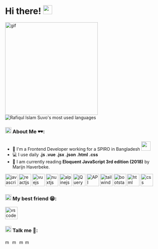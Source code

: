 # Hi there! <img src="https://github.com/TheDudeThatCode/TheDudeThatCode/blob/master/Assets/Hi.gif" width="29px">

<img src="https://media2.giphy.com/media/ln7z2eWriiQAllfVcn/giphy.gif?cid=790b7611ce0e6c5d3787354c64f094e487f09bb3f64e05cc&rid=giphy.gif&ct=s" alt="gif" width="300" height="300" align="left"/>

<span  align="left">

<!-- ![Rafiqul Islam Suvo's GitHub stats](https://github-readme-stats.vercel.app/api?username=mexuvo&show_icons=true&count_private=true) -->

![Rafiqul Islam Suvo's most used languages](https://github-readme-stats.vercel.app/api/top-langs/?username=mexuvo&hide=css,html,scss,vue,shell,php&theme=swift)

</span>

<p align="left">

### <img src="https://github.com/TheDudeThatCode/TheDudeThatCode/blob/master/Assets/Developer.gif" width="20px"> About Me 🕶:

- 🏦 I'm a Frontend Developer working for a SPIRO in Bangladesh
  <img src="https://media.giphy.com/media/WUlplcMpOCEmTGBtBW/giphy.gif" width="30">
- 💻 I use daily **.js** **.vue** **.jsx** **.json** **.html** **.css**
- 📖 I am currently reading **Eloquent JavaScript 3rd edition (2018)** by Marijn Haverbeke.

<p align="left">
      <img src="https://cdn.worldvectorlogo.com/logos/logo-javascript.svg" alt="javascript" width="40" height="40"/> 
      <img src="https://cdn.worldvectorlogo.com/logos/react-2.svg" alt="reactjs" width="40" height="40"/>
      <img src="https://cdn.worldvectorlogo.com/logos/vue-9.svg" alt="vuejs" width="40" height="40"/>
      <img src="https://cdn.worldvectorlogo.com/logos/nuxt-2.svg" alt="nuxtjs" width="40" height="40"/>
      <img src="https://cdn.worldvectorlogo.com/logos/alpine-13.svg" alt="alpinejs" width="40" height="40"/>
      <img src="https://cdn.worldvectorlogo.com/logos/jquery-4.svg" alt="jQuery" width="40" height="40"/>
      <img src="https://cdn.worldvectorlogo.com/logos/postman.svg" alt="API" width="40" height="40"/>
      <img src="https://cdn.worldvectorlogo.com/logos/tailwindcss.svg" alt="tailwindcss" width="40" height="40"/>
      <img src="https://cdn.worldvectorlogo.com/logos/bootstrap-4.svg" alt="bootstarp" width="40" height="40"/> 
      <img src="https://cdn.worldvectorlogo.com/logos/html-1.svg" alt="html" width="40" height="40"/> 
      <img src="https://cdn.worldvectorlogo.com/logos/css-3.svg" alt="css" width="40" height="40"/> 
</p>

### <img src="https://github.com/TheDudeThatCode/TheDudeThatCode/blob/master/Assets/Developer.gif" width="20px"> My best friend 😁:

<p align="left">
 <img src="https://cdn.worldvectorlogo.com/logos/visual-studio-code-1.svg" alt="vscode" width="40" height="40"/> 
</p>

### <img src="https://github.com/TheDudeThatCode/TheDudeThatCode/blob/master/Assets/Developer.gif" width="20px"> Talk me 📱:

<p align="left">
<a href="https://twitter.com/mexuvo" target="_blank"><img align="center" src="https://cdn.jsdelivr.net/npm/simple-icons@3.0.1/icons/twitter.svg" alt="mexuvo" height="15" width="15" /></a>&nbsp;
<a href="https://linkedin.com/in/mexuvo" target="_blank"><img align="center" src="https://cdn.jsdelivr.net/npm/simple-icons@3.0.1/icons/linkedin.svg" alt="mexuvo" height="15" width="15" /></a>&nbsp;
<a href="https://www.facebook.com/mexuvo" target="_blank"><img align="center" alt="mexuvo" width="15px" src="https://cdn.jsdelivr.net/npm/simple-icons@3.0.1/icons/facebook.svg" /></a>
<a href="mailto:rafiqulislamsuvobd@gmail.com" target="_blank"><img align="center" alt="mexuvo" width="15px" src="https://cdn.jsdelivr.net/npm/simple-icons@3.0.1/icons/google.svg" /></a>
</p>

<p>
